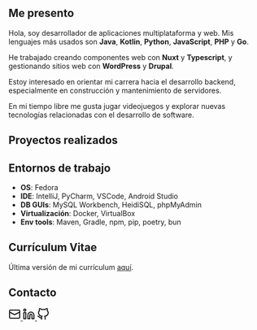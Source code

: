 ## Me presento

Hola, soy desarrollador de aplicaciones multiplataforma y web.
Mis lenguajes más usados son **Java**, **Kotlin**, **Python**, **JavaScript**, **PHP** y **Go**.

He trabajado creando componentes web con **Nuxt** y **Typescript**, y gestionando sitios web con **WordPress** y **Drupal**.

Estoy interesado en orientar mi carrera hacia el desarrollo backend, especialmente en construcción y mantenimiento de servidores.

En mi tiempo libre me gusta jugar videojuegos y explorar nuevas tecnologías relacionadas con el desarrollo de software.

## Proyectos realizados

<RepoList></RepoList>

## Entornos de trabajo

- **OS**: Fedora
- **IDE**: IntelliJ, PyCharm, VSCode, Android Studio
- **DB GUIs**: MySQL Workbench, HeidiSQL, phpMyAdmin
- **Virtualización**: Docker, VirtualBox
- **Env tools**: Maven, Gradle, npm, pip, poetry, bun

## Currículum Vitae

Última versión de mi currículum <a href="downloads/cv/JFP_CV_04082025.pdf" target="_blank" rel="noopener noreferrer">aquí</a>.

## Contacto

<a class="icon-link" target="_blank" rel="noopener noreferrer" href="mailto:j.ferraperez@outlook.com">
    <svg xmlns="http://www.w3.org/2000/svg" width="24" height="24" viewBox="0 0 24 24"><g fill="none" stroke="currentColor" stroke-linecap="round" stroke-linejoin="round" stroke-width="2"><rect width="20" height="16" x="2" y="4" rx="2"/><path d="m22 8l-10 5L2 8"/></g></svg>
</a>

<a class="icon-link" target="_blank" rel="noopener noreferrer" href="https://www.linkedin.com/in/jaume-ferrà-pérez-9a270332b">
    <svg xmlns="http://www.w3.org/2000/svg" width="24" height="24" viewBox="0 0 24 24"><g fill="none" stroke="currentColor" stroke-linecap="round" stroke-linejoin="round" stroke-width="2"><circle cx="4" cy="4" r="2"/><path d="M2 9h4v12H2Zm20 12h-4v-7a2 2 0 0 0-4 0v7h-4v-7a6 6 0 0 1 12 0Z"/></g></svg>
</a>

<a class="icon-link" target="_blank" rel="noopener noreferrer" href="https://github.com/jaum3fp">
    <svg xmlns="http://www.w3.org/2000/svg" width="24" height="24" viewBox="0 0 24 24"><path fill="none" stroke="currentColor" stroke-linecap="round" stroke-linejoin="round" stroke-width="2" d="M9 22v-3q0-2 1-3A7 6.5 0 0 1 5 5Q4 3 5 1q3 0 4 2q3.5-1 7 0q1-2 4-2q1 2 0 4a7 6.5 0 0 1-5 11q1 1 1 3v3m-7-3c-4 1-4-2-7-3"/></svg>
</a>